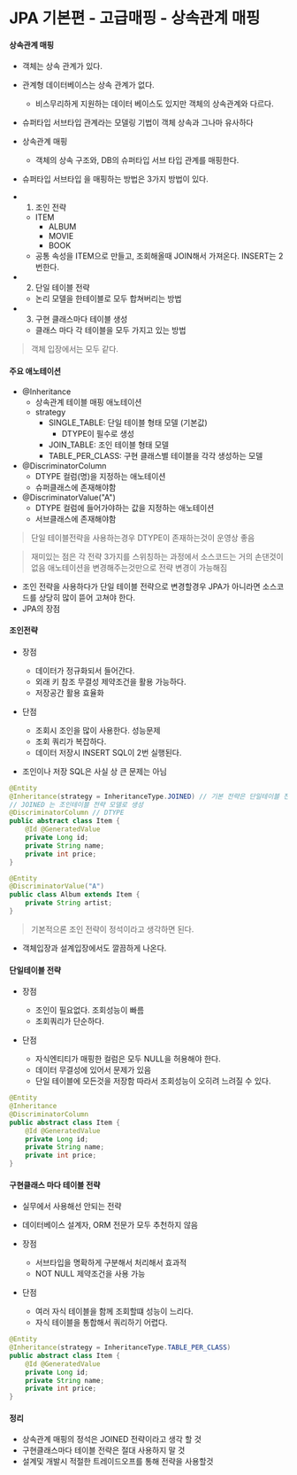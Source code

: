 # JPA 기본편 - 고급매핑 - 상속관계 매핑

#### 상속관계 매핑
- 객체는 상속 관계가 있다.
- 관계형 데이터베이스는 상속 관계가 없다.
    - 비스무리하게 지원하는 데이터 베이스도 있지만 객체의 상속관계와 다르다.
- 슈퍼타입 서브타입 관계라는 모델링 기법이 객체 상속과 그나마 유사하다
- 상속관계 매핑
    - 객체의 상속 구조와, DB의 슈퍼타입 서브 타입 관계를 매핑한다.

- 슈퍼타입 서브타입 을 매핑하는 방법은 3가지 방법이 있다.
- 1. 조인 전략
    - ITEM
        - ALBUM
        - MOVIE
        - BOOK
    - 공통 속성을 ITEM으로 만들고, 조회해올때 JOIN해서 가져온다. INSERT는 2번한다.

- 2. 단일 테이블 전략
    - 논리 모델을 한테이블로 모두 합쳐버리는 방법

- 3. 구현 클래스마다 테이블 생성
    - 클래스 마다 각 테이블을 모두 가지고 있는 방법

> 객체 입장에서는 모두 같다.


#### 주요 애노테이션
- @Inheritance
    - 상속관계 테이블 매핑 애노테이션
    - strategy
        - SINGLE_TABLE: 단일 테이블 형태 모델 (기본값)
            - DTYPE이 필수로 생성
        - JOIN_TABLE: 조인 테이블 형태 모델
        - TABLE_PER_CLASS: 구현 클래스별 테이블을 각각 생성하는 모델
- @DiscriminatorColumn
    - DTYPE 컬럼(명)을 지정하는 애노테이션
    - 슈퍼클래스에 존재해야함
- @DiscriminatorValue("A")
    - DTYPE 컬럼에 들어가야하는 값을 지정하는 애노테이션
    - 서브클래스에 존재해야함

> 단일 테이블전략을 사용하는경우 DTYPE이 존재하는것이 운영상 좋음

> 재미있는 점은 각 전략 3가지를 스위칭하는 과정에서 소스코드는 거의 손댄것이 없음 애노테이션을 변경해주는것만으로 전략 변경이 가능해짐
- 조인 전략을 사용하다가 단일 테이블 전략으로 변경할경우 JPA가 아니라면 소스코드를 상당히 많이 뜯어 고쳐야 한다.
- JPA의 장점

#### 조인전략
- 장점
    - 데이터가 정규화되서 들어간다.
    - 외래 키 참조 무결성 제약조건을 활용 가능하다.
    - 저장공간 활용 효율화

- 단점
    - 조회시 조인을 많이 사용한다. 성능문제
    - 조회 쿼리가 복잡하다.
    - 데이터 저장시 INSERT SQL이 2번 실행된다.
- 조인이나 저장 SQL은 사실 상 큰 문제는 아님

```java
@Entity
@Inheritance(strategy = InheritanceType.JOINED) // 기본 전략은 단일테이블 전략
// JOINED 는 조인테이블 전략 모델로 생성
@DiscriminatorColumn // DTYPE
public abstract class Item {
    @Id @GeneratedValue
    private Long id;
    private String name;
    private int price;
}

@Entity
@DiscriminatorValue("A")
public class Album extends Item {
    private String artist;
}
```

> 기본적으론 조인 전략이 정석이라고 생각하면 된다.
- 객체입장과 설계입장에서도 깔끔하게 나온다.

#### 단일테이블 전략
- 장점
    - 조인이 필요없다. 조회성능이 빠름
    - 조회쿼리가 단순하다.

- 단점 
    - 자식엔티티가 매핑한 컬럼은 모두 NULL을 허용해야 한다.
    - 데이터 무결성에 있어서 문제가 있음
    - 단일 테이블에 모든것을 저장함 따라서 조회성능이 오히려 느려질 수 있다.

```java
@Entity
@Inheritance
@DiscriminatorColumn
public abstract class Item {
    @Id @GeneratedValue
    private Long id;
    private String name;
    private int price;
}
```


#### 구현클래스 마다 테이블 전략
- 실무에서 사용해선 안되는 전략
- 데이터베이스 설계자, ORM 전문가 모두 추천하지 않음

- 장점
    - 서브타입을 명확하게 구분해서 처리해서 효과적
    - NOT NULL 제약조건을 사용 가능

- 단점
    - 여러 자식 테이블을 함께 조회할떄 성능이 느리다.
    - 자식 테이블을 통합해서 쿼리하기 어렵다.

```java
@Entity
@Inheritance(strategy = InheritanceType.TABLE_PER_CLASS)
public abstract class Item {
    @Id @GeneratedValue
    private Long id;
    private String name;
    private int price;
}
```

#### 정리
- 상속관계 매핑의 정석은 JOINED 전략이라고 생각 할 것
- 구현클래스마다 테이블 전략은 절대 사용하지 말 것
- 설계및 개발시 적절한 트레이드오프를 통해 전략을 사용할것
